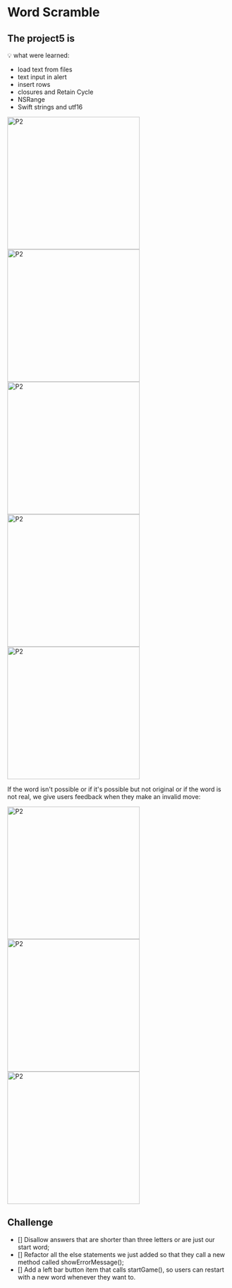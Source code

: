 # Word Scramble 

## The project5 is

💡 what were learned:
- load text from files
- text input in alert
- insert rows
- closures and Retain Cycle
- NSRange
- Swift strings and utf16

<img width="300" alt="P2" src="https://sun9-66.userapi.com/impg/Z1bu8M0CgeMYWF9U5ZVo7OShUQxKHQRf7-iWuQ/CtHGS2-umJw.jpg?size=516x1080&quality=96&sign=42edff4b2b55ba9859ff6e217335d645&type=album"> <img width="300" alt="P2" src="https://sun9-60.userapi.com/impg/qSqDdItp6hSSaGQwuYs8RF0vj8DR9vvjYhJK7w/IdVtSCnAnso.jpg?size=516x1080&quality=96&sign=6bb97af9f85391bb46b25ce35b6f2c43&type=album"> <img width="300" alt="P2" src="https://sun9-58.userapi.com/impg/6WoIUvtP2Yag4JRG2dz9ENyyy0IyP5_la9Bxsw/ZKzA3X0QqtQ.jpg?size=516x1080&quality=96&sign=8f0b1366359b3cc158ae0b66f7314ce4&type=album"> <img width="300" alt="P2" src="https://sun9-13.userapi.com/impg/sj3mmFoDu40_8aACKsn6xSZmt8qqnVcm-3bK9g/MHrTebof4iU.jpg?size=640x1340&quality=96&sign=c7d5017667855c8d3a2853dd3327b656&type=album"> <img width="300" alt="P2" src="https://sun9-3.userapi.com/impg/SO_piuwpRlYxwvWEWayLze73HP7_ezDM4I-bNA/oHZxXY9zlas.jpg?size=640x1340&quality=96&sign=637a8c10500862c1605db71ebed55a31&type=album"> 

If the word isn't possible or if it's possible but not original or if the word is not real, we give users feedback when they make an invalid move:

<img width="300" alt="P2" src="https://sun9-26.userapi.com/impg/mboCr2vXLMNDe7wtLyWdc0bkudeskLMSWl76rg/24mD4pse-b8.jpg?size=640x1340&quality=96&sign=26a8a58a0e73733d5d7d0af900e28017&type=album"> <img width="300" alt="P2" src="https://sun9-79.userapi.com/impg/fEMTa-4Nn5-1mVgpF4R1xSdHVSXl4A9gtMLWUQ/P2j199RYEiI.jpg?size=640x1340&quality=96&sign=348efd61790bac20791a98022629352b&type=album"> <img width="300" alt="P2" src="https://sun9-69.userapi.com/impg/YelBYRKDx6QPJ23bPAIccopaF1UxygJq380w4A/WI5o1lnsFBQ.jpg?size=640x1340&quality=96&sign=441773ee5a12c159eeae920da66919ee&type=album">

## Challenge

- [] Disallow answers that are shorter than three letters or are just our start word;
- [] Refactor all the else statements we just added so that they call a new method called showErrorMessage();
- [] Add a left bar button item that calls startGame(), so users can restart with a new word whenever they want to.
